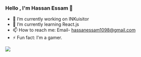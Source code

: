### Hello , I'm Hassan Essam 👋

- 🔭 I’m currently working on INKuisitor
- 🌱 I’m currently learning React.js
- 📫 How to reach me: Email- hassanessam1098@gmail.com
- ⚡ Fun fact: I'm a gamer.
<img src="https://github-readme-stats.vercel.app/api?username=DevDerpi&&show_icons=true&title_color=FFA500&icon_color=bb2acf&text_color=daf7dc&bg_color=000000">
